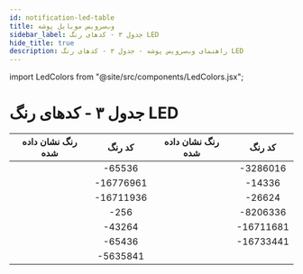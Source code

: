 ```yaml
---
id: notification-led-table
title: وب‌سرویس موبایل پوشه
sidebar_label: جدول ۳ - کد‌های رنگ LED
hide_title: true
description: راهنمای وب‌سرویس پوشه - جدول ۳ - کد‌های رنگ LED
---
```


import LedColors from "@site/src/components/LedColors.jsx";

# جدول ۳ - کد‌های رنگ LED



|                       رنگ نشان داده شده                                |    کد رنگ      |                        رنگ نشان داده شده                      |  کد رنگ      |
|:-----------------------------------------------------------------------:|:--------------:|:--------------------------------------------------------------:|:-----------:|
| <LedColors color="#ff0000" />             | -65536		  |  <LedColors color="#cddc00" />    | -3286016     |
| <LedColors color="#0000ff" />             | -16776961	  |  <LedColors color="#ffc800" />    |  -14336     |
| <LedColors color="#00ff00" />             | -16711936      |  <LedColors color="#ff9800" />    | -26624       |
| <LedColors color="#ffff00" />             | -256		      |  <LedColors color="#82c800" />    |  -8206336   |
| <LedColors color="#ff5700" />             | -43264         |  <LedColors color="#00ffff" />    | -16711681      |
| <LedColors color="rgb(255, 0, 100)" />    | -65436         |  <LedColors color="#00aaff" />    |  -16733441     |
| <LedColors color="#aa00ff" />             | -5635841       |
